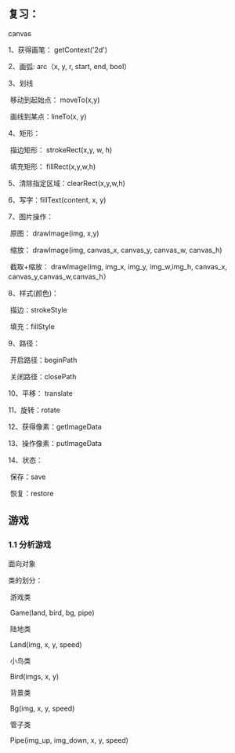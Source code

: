## 复习：

canvas

1、获得画笔： getContext('2d')

2、画弧: arc（x, y, r, start, end, bool）

3、划线

​	移动到起始点： moveTo(x,y)

​	画线到某点：lineTo(x, y)

4、矩形：

​	描边矩形： strokeRect(x,y, w, h)

​	填充矩形： fillRect(x,y,w,h)

5、清除指定区域：clearRect(x,y,w,h)

6、写字：fillText(content, x, y)

7、图片操作：

​	原图： drawImage(img, x,y)

​	缩放： drawImage(img, canvas_x, canvas_y, canvas_w, canvas_h)

​	截取+缩放： drawImage(img, img_x, img_y, img_w,img_h, canvas_x, canvas_y,canvas_w,canvas_h）

8、样式(颜色)：

​	描边：strokeStyle

​	填充：fillStyle

9、路径：

​	开启路径：beginPath

​	关闭路径：closePath

10、平移： translate

11、旋转：rotate

12、获得像素：getImageData

13、操作像素：putImageData

14、状态： 

​	保存：save

​	恢复：restore

## 游戏

### 1.1 分析游戏

面向对象

类的划分： 

​	游戏类

​		Game(land, bird, bg, pipe)

​	陆地类

​		Land(img, x, y, speed)

​	小鸟类

​		Bird(imgs, x, y)

​	背景类

​		Bg(img, x, y, speed)

​	管子类

​		Pipe(img_up, img_down, x, y, speed)

